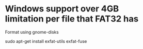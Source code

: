 # Windows support over 4GB limitation per file that FAT32 has

Format using gnome-disks

sudo apt-get install exfat-utils exfat-fuse
